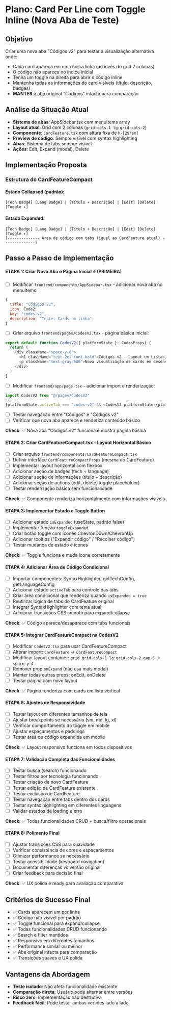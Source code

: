 # Plano: Card Per Line com Toggle Inline (Nova Aba de Teste)

## Objetivo
Criar uma nova aba "Códigos v2" para testar a visualização alternativa onde:
- Cada card apareça em uma única linha (ao invés do grid 2 colunas)
- O código não apareça no índice inicial
- Tenha um toggle na direita para abrir o código inline
- Mantenha todas as informações do card visíveis (título, descrição, badges)
- **MANTER** a aba original "Códigos" intacta para comparação

## Análise da Situação Atual
- **Sistema de abas**: AppSidebar.tsx com menuItems array
- **Layout atual**: Grid com 2 colunas (`grid-cols-1 lg:grid-cols-2`)
- **Componente**: `CardFeature.tsx` com altura fixa de `h-[29rem]`
- **Preview de código**: Sempre visível com syntax highlighting
- **Abas**: Sistema de tabs sempre visível
- **Ações**: Edit, Expand (modal), Delete

## Implementação Proposta

### Estrutura do CardFeatureCompact

#### Estado Collapsed (padrão):
```
[Tech Badge] [Lang Badge] | [Título + Descrição] | [Edit] [Delete] [Toggle ↓]
```

#### Estado Expanded:
```
[Tech Badge] [Lang Badge] | [Título + Descrição] | [Edit] [Delete] [Toggle ↑]
[-------------- Área de código com tabs (igual ao CardFeature atual) --------------]
```

## Passo a Passo de Implementação

#### ETAPA 1: Criar Nova Aba e Página Inicial ⭐ (PRIMEIRA)
- [ ] Modificar `frontend/components/AppSidebar.tsx` - adicionar nova aba no menuItems:
```javascript
{
  title: "Códigos v2",
  icon: Code2,
  key: "codes-v2", 
  description: "Teste: Cards em linha",
}
```
- [ ] Criar arquivo `frontend/pages/CodesV2.tsx` - página básica inicial:
```javascript
export default function CodesV2({ platformState }: CodesProps) {
  return (
    <div className="space-y-6">
      <h1 className="text-2xl font-bold">Códigos v2 - Layout em Lista</h1>
      <p className="text-gray-600">Nova visualização de cards em desenvolvimento...</p>
    </div>
  )
}
```
- [ ] Modificar `frontend/app/page.tsx` - adicionar import e renderização:
```javascript
import CodesV2 from "@/pages/CodesV2"
// ...
{platformState.activeTab === "codes-v2" && <CodesV2 platformState={platformState} />}
```
- [ ] Testar navegação entre "Códigos" e "Códigos v2"
- [ ] Verificar que nova aba aparece e renderiza conteúdo básico

**Check**: ✅ Nova aba "Códigos v2" funciona e mostra página básica

#### ETAPA 2: Criar CardFeatureCompact.tsx - Layout Horizontal Básico
- [ ] Criar arquivo `frontend/components/CardFeatureCompact.tsx`
- [ ] Definir interface `CardFeatureCompactProps` (mesma do CardFeature)
- [ ] Implementar layout horizontal com flexbox
- [ ] Adicionar seção de badges (tech + language)
- [ ] Adicionar seção de informações (título + descrição)  
- [ ] Adicionar seção de actions (edit, delete, toggle placeholder)
- [ ] Testar renderização básica sem funcionalidade

**Check**: ✅ Componente renderiza horizontalmente com informações visíveis

#### ETAPA 3: Implementar Estado e Toggle Button
- [ ] Adicionar estado `isExpanded` (useState, padrão false)
- [ ] Implementar função `toggleExpanded`
- [ ] Criar botão toggle com ícones ChevronDown/ChevronUp
- [ ] Adicionar tooltips ("Expandir código" / "Recolher código")
- [ ] Testar mudança de estado e ícones

**Check**: ✅ Toggle funciona e muda ícone corretamente

#### ETAPA 4: Adicionar Área de Código Condicional  
- [ ] Importar componentes: SyntaxHighlighter, getTechConfig, getLanguageConfig
- [ ] Adicionar estado `activeTab` para controle das tabs
- [ ] Criar área condicional que renderiza quando `isExpanded = true`
- [ ] Reutilizar lógica de tabs do CardFeature original
- [ ] Integrar SyntaxHighlighter com tema atual
- [ ] Adicionar transições CSS smooth para expand/collapse

**Check**: ✅ Código aparece/desaparece com tabs funcionais

#### ETAPA 5: Integrar CardFeatureCompact na CodesV2
- [ ] Modificar `CodesV2.tsx` para usar CardFeatureCompact
- [ ] Alterar import: `CardFeature` → `CardFeatureCompact`
- [ ] Modificar layout container: `grid grid-cols-1 lg:grid-cols-2 gap-6` → `space-y-4`
- [ ] Remover prop `onExpand` (não usa mais modal)
- [ ] Manter todas outras props: onEdit, onDelete
- [ ] Testar página com novo layout

**Check**: ✅ Página renderiza com cards em lista vertical

#### ETAPA 6: Ajustes de Responsividade
- [ ] Testar layout em diferentes tamanhos de tela
- [ ] Ajustar breakpoints se necessário (sm, md, lg, xl)
- [ ] Verificar comportamento do toggle em mobile
- [ ] Ajustar espaçamentos e paddings
- [ ] Testar área de código expandida em mobile

**Check**: ✅ Layout responsivo funciona em todos dispositivos

#### ETAPA 7: Validação Completa das Funcionalidades
- [ ] Testar busca (search) funcionando
- [ ] Testar filtros por tecnologia funcionando
- [ ] Testar criação de novo CardFeature
- [ ] Testar edição de CardFeature existente
- [ ] Testar exclusão de CardFeature
- [ ] Testar navegação entre tabs dentro dos cards
- [ ] Testar syntax highlighting em diferentes linguagens
- [ ] Validar estados de loading e erro

**Check**: ✅ Todas funcionalidades CRUD + busca/filtro operacionais

#### ETAPA 8: Polimento Final
- [ ] Ajustar transições CSS para suavidade
- [ ] Verificar consistência de cores e espaçamentos
- [ ] Otimizar performance se necessário
- [ ] Testar acessibilidade (keyboard navigation)
- [ ] Documentar diferenças vs versão original
- [ ] Criar feedback para decisão final

**Check**: ✅ UX polida e ready para avaliação comparativa

## Critérios de Sucesso Final
- ✅ Cards aparecem um por linha
- ✅ Código não visível por padrão
- ✅ Toggle funcional para expand/collapse
- ✅ Todas funcionalidades CRUD funcionando
- ✅ Search e filter mantidos
- ✅ Responsivo em diferentes tamanhos
- ✅ Performance similar ou melhor
- ✅ Aba original intacta para comparação
- ✅ Transições suaves e UX polida

## Vantagens da Abordagem
- **Teste isolado**: Não afeta funcionalidade existente
- **Comparação direta**: Usuário pode alternar entre versões
- **Risco zero**: Implementação não destrutiva  
- **Feedback fácil**: Pode testar ambas versões lado a lado